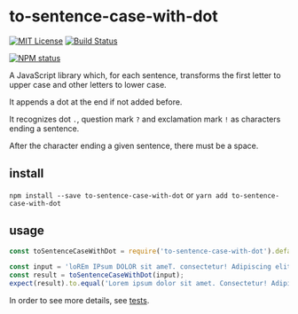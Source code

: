# to-sentence-case-with-dot

[![MIT License](https://img.shields.io/badge/license-mit-green.svg?style=flat-square)](https://opensource.org/licenses/MIT)
[![Build Status](https://travis-ci.org/oprogramador/to-sentence-case-with-dot.svg?branch=master)](https://travis-ci.org/oprogramador/to-sentence-case-with-dot
)

[![NPM status](https://nodei.co/npm/to-sentence-case-with-dot.png?downloads=true&stars=true)](https://npmjs.org/package/to-sentence-case-with-dot
)

A JavaScript library which, for each sentence, transforms the first letter to upper case and other letters to lower case.

It appends a dot at the end if not added before.

It recognizes dot `.`, question mark `?` and exclamation mark `!` as characters ending a sentence.

After the character ending a given sentence, there must be a space.

## install
`npm install --save to-sentence-case-with-dot`
or
`yarn add to-sentence-case-with-dot`

## usage
```js
const toSentenceCaseWithDot = require('to-sentence-case-with-dot').default;

const input = 'loREm IPsum DOLOR sit ameT. consectetur! Adipiscing elit? sed DO eiusmod tempor incididunt';
const result = toSentenceCaseWithDot(input);
expect(result).to.equal('Lorem ipsum dolor sit amet. Consectetur! Adipiscing elit? Sed do eiusmod tempor incididunt.');
```

In order to see more details, see [tests](https://github.com/oprogramador/to-sentence-case-with-dot/blob/master/src/tests/toSentenceCaseWithDot.js).

